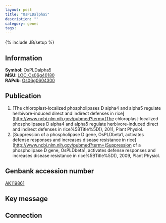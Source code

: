 ```yaml
---
layout: post
title: "OsPLDalpha5"
description: ""
category: genes
tags: 
---
```

{% include JB/setup %}

## Information
__Symbol__: OsPLDalpha5  
__MSU__: [LOC_Os06g40180](http://rice.plantbiology.msu.edu/cgi-bin/ORF_infopage.cgi?orf=LOC_Os06g40180)  
__RAPdb__: [Os06g0604300](http://rapdb.dna.affrc.go.jp/viewer/gbrowse_details/irgsp1?name=Os06g0604300)  

## Publication
1. [The chloroplast-localized phospholipases D alpha4 and alpha5 regulate herbivore-induced direct and indirect defenses in rice](http://www.ncbi.nlm.nih.gov/pubmed?term=(The chloroplast-localized phospholipases D alpha4 and alpha5 regulate herbivore-induced direct and indirect defenses in rice%5BTitle%5D)), 2011, Plant Physiol.
2. [Suppression of a phospholipase D gene, OsPLDbeta1, activates defense responses and increases disease resistance in rice](http://www.ncbi.nlm.nih.gov/pubmed?term=(Suppression of a phospholipase D gene, OsPLDbeta1, activates defense responses and increases disease resistance in rice%5BTitle%5D)), 2009, Plant Physiol.

## Genbank accession number
[AK119861](http://www.ncbi.nlm.nih.gov/nuccore/AK119861)

## Key message

## Connection


